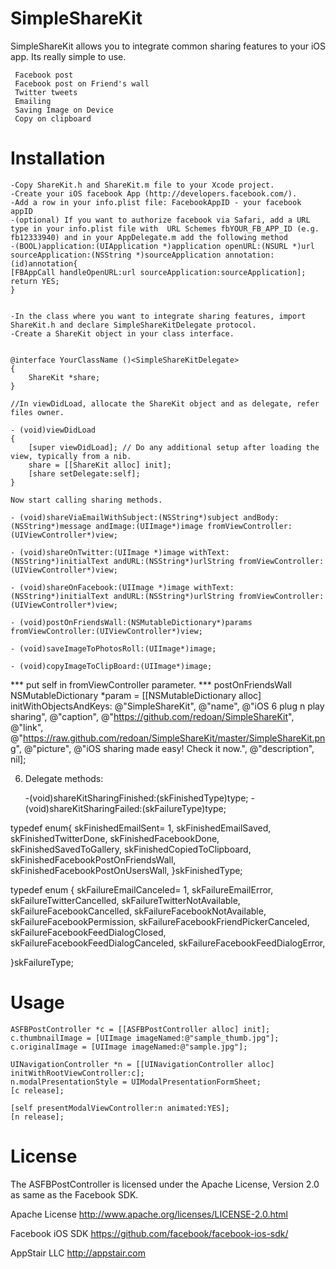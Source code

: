SimpleShareKit
==================

SimpleShareKit allows you to integrate common sharing features to your iOS app. Its really simple to use.

     Facebook post
     Facebook post on Friend's wall
     Twitter tweets
     Emailing
     Saving Image on Device
     Copy on clipboard
    

# Installation

    -Copy ShareKit.h and ShareKit.m file to your Xcode project.
    -Create your iOS facebook App (http://developers.facebook.com/).
    -Add a row in your info.plist file: FacebookAppID - your facebook appID
    -(optional) If you want to authorize facebook via Safari, add a URL type in your info.plist file with  URL Schemes fbYOUR_FB_APP_ID (e.g. fb12333940) and in your AppDelegate.m add the following method
    -(BOOL)application:(UIApplication *)application openURL:(NSURL *)url sourceApplication:(NSString *)sourceApplication annotation:(id)annotation{
    [FBAppCall handleOpenURL:url sourceApplication:sourceApplication];
    return YES;
    }
    
    
    -In the class where you want to integrate sharing features, import ShareKit.h and declare SimpleShareKitDelegate protocol.
    -Create a ShareKit object in your class interface.

 
	@interface YourClassName ()<SimpleShareKitDelegate>
	{
		ShareKit *share;
	}

    //In viewDidLoad, allocate the ShareKit object and as delegate, refer files owner.

	- (void)viewDidLoad
	{
	 	[super viewDidLoad]; // Do any additional setup after loading the view, typically from a nib. 
		share = [[ShareKit alloc] init];
		[share setDelegate:self]; 
	}

    Now start calling sharing methods.

	- (void)shareViaEmailWithSubject:(NSString*)subject andBody:(NSString*)message andImage:(UIImage*)image fromViewController:(UIViewController*)view;

	- (void)shareOnTwitter:(UIImage *)image withText:(NSString*)initialText andURL:(NSString*)urlString fromViewController:(UIViewController*)view;

	- (void)shareOnFacebook:(UIImage *)image withText:(NSString*)initialText andURL:(NSString*)urlString fromViewController:(UIViewController*)view; 

	- (void)postOnFriendsWall:(NSMutableDictionary*)params fromViewController:(UIViewController*)view;

	- (void)saveImageToPhotosRoll:(UIImage*)image; 

	- (void)copyImageToClipBoard:(UIImage*)image; 

*** put self in fromViewController parameter.
*** postOnFriendsWall
	NSMutableDictionary *param = [[NSMutableDictionary alloc] initWithObjectsAndKeys: 
							@"SimpleShareKit", @"name", @"iOS 6 plug n play sharing", @"caption", 
							@"https://github.com/redoan/SimpleShareKit", @"link", 
							@"https://raw.github.com/redoan/SimpleShareKit/master/SimpleShareKit.png", 
							@"picture", @"iOS sharing made easy! Check it now.", @"description", nil];


6. Delegate methods:

	-(void)shareKitSharingFinished:(skFinishedType)type;
	-(void)shareKitSharingFailed:(skFailureType)type;

typedef enum{
    skFinishedEmailSent= 1,
    skFinishedEmailSaved,
    skFinishedTwitterDone,
    skFinishedFacebookDone,
    skFinishedSavedToGallery,
    skFinishedCopiedToClipboard,
    skFinishedFacebookPostOnFriendsWall,
    skFinishedFacebookPostOnUsersWall,
}skFinishedType;


typedef enum {
    skFailureEmailCanceled= 1,
    skFailureEmailError,
    skFailureTwitterCancelled,
    skFailureTwitterNotAvailable,
    skFailureFacebookCancelled,
    skFailureFacebookNotAvailable,
    skFailureFacebookPermission,
    skFailureFacebookFriendPickerCanceled,
    skFailureFacebookFeedDialogClosed,
    skFailureFacebookFeedDialogCanceled,
    skFailureFacebookFeedDialogError,
    
}skFailureType;

# Usage

	ASFBPostController *c = [[ASFBPostController alloc] init];
	c.thumbnailImage = [UIImage imageNamed:@"sample_thumb.jpg"];    
	c.originalImage = [UIImage imageNamed:@"sample.jpg"];

	UINavigationController *n = [[UINavigationController alloc] initWithRootViewController:c];
	n.modalPresentationStyle = UIModalPresentationFormSheet;
	[c release];
	
	[self presentModalViewController:n animated:YES];
	[n release];

License
==================
The ASFBPostController is licensed under the Apache License, Version 2.0 as same as the Facebook SDK.

Apache License
http://www.apache.org/licenses/LICENSE-2.0.html

Facebook iOS SDK
https://github.com/facebook/facebook-ios-sdk/

AppStair LLC
http://appstair.com

